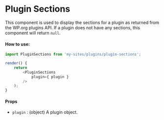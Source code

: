 Plugin Sections
===============

This component is used to display the sections for a plugin as returned from the WP.org plugins API. If a plugin does not have any sections, this component will return `null`.

#### How to use:

```js
import PluginSections from 'my-sites/plugins/plugin-sections';

render() {
	return
		<PluginSections
			plugin={ plugin }
		/>
	);
}
```

#### Props

* `plugin` : (object) A plugin object.
